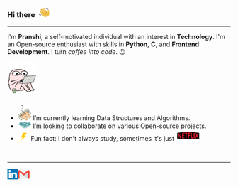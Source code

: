### Hi there <img src='https://github.com/pranshi112/pranshi112/blob/master/assets/hey.gif' width='35px' height='25px'>
---

<p>
I'm <b>Pranshi</b>, a self-motivated individual with an interest in <b>Technology</b>. I'm an Open-source enthusiast with skills in <b>Python</b>, <b>C</b>, and <b>Frontend Development</b>. I turn <em>coffee into code</em>. 😉
</p>

<img src='https://github.com/pranshi112/pranshi112/blob/master/assets/code.gif' width='65px' height='80px'>

- <img src='https://github.com/pranshi112/pranshi112/blob/master/assets/dsa.gif' width='30px' height='35px'>  I’m currently learning Data Structures and Algorithms.
- <img src='https://github.com/pranshi112/pranshi112/blob/master/assets/collaborate.gif' width='30px' height='15px'> I’m looking to collaborate on various Open-source projects.
- <img src='https://github.com/pranshi112/pranshi112/blob/master/assets/fun.gif' width='25px' height='20px'> Fun fact: I don't always study, sometimes it's just <img src='https://github.com/pranshi112/pranshi112/blob/master/assets/netflix.gif' width='55px' height='25px'>

<br>

---
  <a href="https://www.linkedin.com/in/pranshi-jindal-128526198/">
    <img align="left" alt="Pranshi Jindal | Linkedin" width="24px" src="https://github.com/pranshi112/pranshi112/blob/master/assets/linkedin.svg" />
  </a>
  <a href="mailto:apranshi11@gmail.com">
    <img align="left" alt="Pranshi Jindal | Gmail" width="26px" src="https://github.com/pranshi112/pranshi112/blob/master/assets/gmail.svg" />
  </a>
